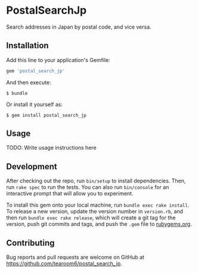 # PostalSearchJp

Search addresses in Japan by postal code, and vice versa.

## Installation

Add this line to your application's Gemfile:

```ruby
gem 'postal_search_jp'
```

And then execute:

    $ bundle

Or install it yourself as:

    $ gem install postal_search_jp

## Usage

TODO: Write usage instructions here

## Development

After checking out the repo, run `bin/setup` to install dependencies. Then, run `rake spec` to run the tests. You can also run `bin/console` for an interactive prompt that will allow you to experiment.

To install this gem onto your local machine, run `bundle exec rake install`. To release a new version, update the version number in `version.rb`, and then run `bundle exec rake release`, which will create a git tag for the version, push git commits and tags, and push the `.gem` file to [rubygems.org](https://rubygems.org).

## Contributing

Bug reports and pull requests are welcome on GitHub at https://github.com/tearoom6/postal_search_jp.

